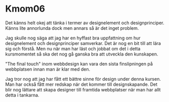 Kmom06
===============================

Det känns helt okej att tänka i termer av designelement och designprinciper. Känns lite annorlunda dock men annars så är det inget problem.

Jag skulle nog säga att jag har en hyffast bra uppfattning om hur designelement och designprinciper samverkar. Det är nog en bit till att lära sig och förstå. Men nu när man har läst och jobbat om det i detta kursmomentet så ska det nog gå ganska bra att utveckla den kunskapen.

"The final touch" inom webbdesign kan vara den sista finslipningen på webbplatsen innan man är klar med den.

Jag tror nog att jag har fått ett bättre sinne för design under denna kursen. Man har också fått mer redskap när det kommer till designskapande. Det blir nog lättare att skapa designer till framtida webbplatser när man har allt detta i tankarna.
